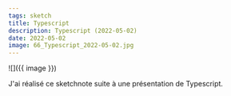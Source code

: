 ```yaml
---
tags: sketch
title: Typescript
description: Typescript (2022-05-02)
date: 2022-05-02
image: 66_Typescript_2022-05-02.jpg
---
```


![]({{ image }}) 

<p>
    J'ai réalisé ce sketchnote suite à une présentation de Typescript. 
</p>
